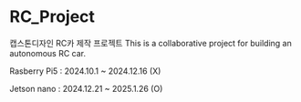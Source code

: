 # RC_Project
캡스톤디자인 RC카 제작 프로젝트 
This is a collaborative project for building an autonomous RC car.

Rasberry Pi5 : 2024.10.1 ~ 2024.12.16 (X)

Jetson nano : 2024.12.21 ~ 2025.1.26 (O)
